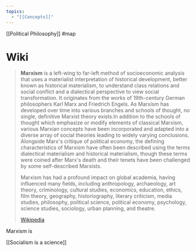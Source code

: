 ```yaml
---
topics:
  - "[[Concepts]]"
---
```



[[Political Philosophy]]
#map 

# Wiki

> **Marxism** is a left-wing to far-left method of socioeconomic analysis that uses a materialist interpretation of historical development, better known as historical materialism, to understand class relations and social conflict and a dialectical perspective to view social transformation. It originates from the works of 19th-century German philosophers Karl Marx and Friedrich Engels. As Marxism has developed over time into various branches and schools of thought, no single, definitive Marxist theory exists.In addition to the schools of thought which emphasize or modify elements of classical Marxism, various Marxian concepts have been incorporated and adapted into a diverse array of social theories leading to widely varying conclusions. Alongside Marx's critique of political economy, the defining characteristics of Marxism have often been described using the terms dialectical materialism and historical materialism, though these terms were coined after Marx's death and their tenets have been challenged by some self-described Marxists.
>
> Marxism has had a profound impact on global academia, having influenced many fields, including anthropology, archaeology, art theory, criminology, cultural studies, economics, education, ethics, film theory, geography, historiography, literary criticism, media studies, philosophy, political science, political economy, psychology, science studies, sociology, urban planning, and theatre.
>
> [Wikipedia](https://en.wikipedia.org/wiki/Marxism) 


Marxism is 


[[Socialism is a science]]